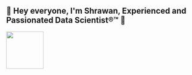 ## 👋 Hey everyone, I'm Shrawan, Experienced and Passionated Data Scientist®™ 👋
<a href="URL_REDIRECT" target="blank"><img align="center" src="[URL_TO_YOUR_IMAGE](https://tenor.com/view/anime-typing-working-working-fast-gif-16461880)" height="100" /></a>

